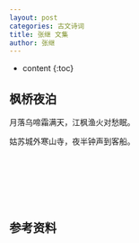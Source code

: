 ```yaml
---
layout: post
categories: 古文诗词
title: 张继 文集
author: 张继
---
```

* content
{:toc}

## 枫桥夜泊

月落乌啼霜满天，江枫渔火对愁眠。

姑苏城外寒山寺，夜半钟声到客船。


<br/><br/><br/><br/><br/>
## 参考资料



